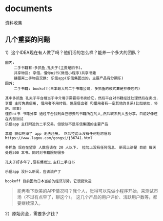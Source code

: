 # documents
资料收集

## 几个重要的问题

1）这个IDEA现在有人做了吗？他们活的怎么样？能养一个多大的团队？

    国内:
        二手书籍有:多抓鱼,孔夫子(主要是旧书)。
        共享物品: 享借，懂你ni书(微信小程序)共享书籍
        静距离二手物品交换: 乐信app(乐信集团出的，主要产品有分期乐)
    国外:
        二手书籍: bookoff(日本最大的二手书籍公司, 多抓鱼的模式算是抄袭它的)

    其中多抓鱼 孔夫子平台相当于中介用于需要将书卖给它，然后平台对书籍经过处理然后在卖出.
    享借 主打免费借用, 借用者不用付钱，但是借出者 和借用者有一定其他的关系(比如朋友，邻居，同事)
    懂你ni书 书籍分享 通过平台找到自己想要的书籍所在的人,然后联系到人去分享。目前好像还在内部测试
    乐信app 主打附近的二手交易，但貌似不是乐信集团的主要产品
    
    享借 貌似死掉了 app 无法注册， 然后拉勾上没有任何招聘信息 https://www.lagou.com/gongsi/j36741.html
   
    多抓鱼 现在在望京 人数应该在 20 人以下， 拉勾上没有任何信息. 新闻上讲是 目前 每天处理500 本书。同时对书籍限制很多
    
    孔夫子好多年了,没有爆发过,主打二手旧书
    
    乐信app 没什么新闻，应该流产了
    
    bookoff 目前因为日本当前的经济形势，它很受欢迎

    
> 能再看下欧美的APP情况吗？我个人，觉得可以先做小程序开始，来测试市场（不过有点早了，聊这个）。
> 这几个产品的用户评价、活跃用户数等，都要继续深入。

2）原始资金，需要多少钱？
